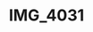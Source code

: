 ---
pid: '111'
layout: photos
title: IMG_4031
filename: IMG_4149.jpg
caption: 
previous_pid: '110'
next_pid: '112'
permalink: "/photos/111.html"
---